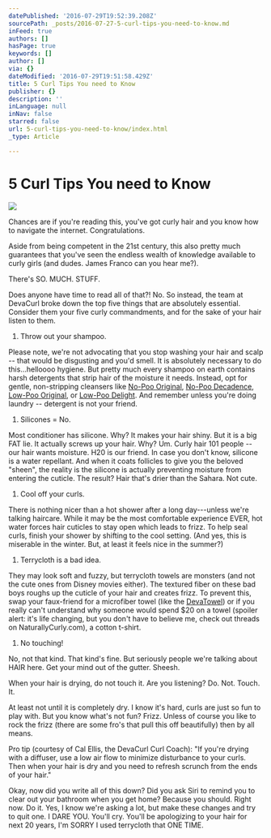 ```yaml
---
datePublished: '2016-07-29T19:52:39.208Z'
sourcePath: _posts/2016-07-27-5-curl-tips-you-need-to-know.md
inFeed: true
authors: []
hasPage: true
keywords: []
author: []
via: {}
dateModified: '2016-07-29T19:51:58.429Z'
title: 5 Curl Tips You need to Know
publisher: {}
description: ''
inLanguage: null
inNav: false
starred: false
url: 5-curl-tips-you-need-to-know/index.html
_type: Article

---
```

# **5 Curl Tips You need to Know**
![](https://the-grid-user-content.s3-us-west-2.amazonaws.com/937b18ba-a9f3-43d3-acb7-f2db17ca2679.jpg)

Chances are if you're reading this, you've got curly hair and you know how to navigate the internet. Congratulations.

Aside from being competent in the 21st century, this also pretty much guarantees that you've seen the endless wealth of knowledge available to curly girls (and dudes. James Franco can you hear me?).

There's SO. MUCH. STUFF.

Does anyone have time to read all of that?! No. So instead, the team at DevaCurl broke down the top five things that are absolutely essential. Consider them your five curly commandments, and for the sake of your hair listen to them.

1. Throw out your shampoo.

Please note, we're not advocating that you stop washing your hair and scalp -- that would be disgusting and you'd smell. It is absolutely necessary to do this...helloooo hygiene. But pretty much every shampoo on earth contains harsh detergents that strip hair of the moisture it needs. Instead, opt for gentle, non-stripping cleansers like [No-Poo Original][0], [No-Poo Decadence][1], [Low-Poo Original][2], or [Low-Poo Delight][3]. And remember unless you're doing laundry -- detergent is not your friend.

1. Silicones = No.

Most conditioner has silicone. Why? It makes your hair shiny. But it is a big FAT lie. It actually screws up your hair. Why? Um. Curly hair 101 people -- our hair wants moisture. H20 is our friend. In case you don't know, silicone is a water repellant. And when it coats follicles to give you the beloved "sheen", the reality is the silicone is actually preventing moisture from entering the cuticle. The result? Hair that's drier than the Sahara. Not cute.

1. Cool off your curls.

There is nothing nicer than a hot shower after a long day---unless we're talking haircare. While it may be the most comfortable experience EVER, hot water forces hair cuticles to stay open which leads to frizz. To help seal curls, finish your shower by shifting to the cool setting. (And yes, this is miserable in the winter. But, at least it feels nice in the summer?)

1. Terrycloth is a bad idea.

They may look soft and fuzzy, but terrycloth towels are monsters (and not the cute ones from Disney movies either). The textured fiber on these bad boys roughs up the cuticle of your hair and creates frizz. To prevent this, swap your faux-friend for a microfiber towel (like the [DevaTowel][4]) or if you really can't understand why someone would spend $20 on a towel (spoiler alert: it's life changing, but you don't have to believe me, check out threads on NaturallyCurly.com), a cotton t-shirt.

1. No touching!

No, not that kind. That kind's fine. But seriously people we're talking about HAIR here. Get your mind out of the gutter. Sheesh.

When your hair is drying, do not touch it. Are you listening? Do. Not. Touch. It.

At least not until it is completely dry. I know it's hard, curls are just so fun to play with. But you know what's not fun? Frizz. Unless of course you like to rock the frizz (there are some fro's that pull this off beautifully) then by all means.

Pro tip (courtesy of Cal Ellis, the DevaCurl Curl Coach): "If you're drying with a diffuser, use a low air flow to minimize disturbance to your curls. Then when your hair is dry and you need to refresh scrunch from the ends of your hair."

Okay, now did you write all of this down? Did you ask Siri to remind you to clear out your bathroom when you get home? Because you should. Right now. Do it. Yes, I know we're asking a lot, but make these changes and try to quit one. I DARE YOU. You'll cry. You'll be apologizing to your hair for next 20 years, I'm SORRY I used terrycloth that ONE TIME.

[0]: http://www.devacurl.com/no-poo-curl.html
[1]: http://www.devacurl.com/no-poo-decadence.html
[2]: http://www.devacurl.com/low-poo-curl.html
[3]: http://www.devacurl.com/low-poo-delight.html
[4]: http://www.devacurl.com/new-devatowel.html
